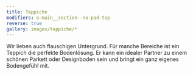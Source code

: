 ```yaml
---
title: Teppiche
modifiers: o-main__section--no-pad-top
reverse: true
gallery: images/teppiche/*
---
```

<span class="c-headline c-headline--text-sizing c-headline--inline">Wir lieben auch flauschigen Untergrund.</span> Für manche Bereiche ist ein Teppich die perfekte Bodenlösung. Er kann ein idealer Partner zu einem schönen Parkett oder Designboden sein und bringt ein ganz eigenes Bodengefühl mit.

